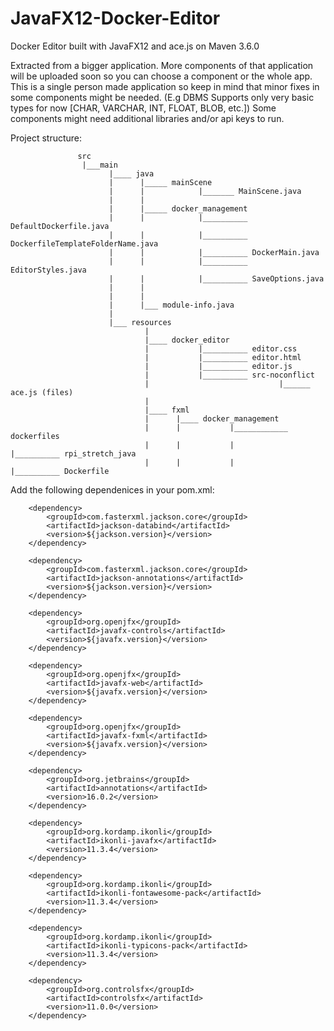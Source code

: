# JavaFX12-Docker-Editor
Docker Editor built with JavaFX12 and ace.js on Maven 3.6.0  

Extracted from a bigger application. More components of that application will be uploaded soon so you can choose a component or the whole app. This is a single person made application so keep in mind that minor fixes in some components might be needed. (E.g DBMS Supports only very basic types for now [CHAR, VARCHAR, INT, FLOAT, BLOB,
etc.]) Some components might need additional libraries and/or api keys to run.


Project structure:

                   src
                    |___main
                          |____ java
                          |      |_____ mainScene
                          |      |            |_______ MainScene.java
                          |      |
                          |      |_____ docker_management
                          |      |            |__________ DefaultDockerfile.java
                          |      |            |__________ DockerfileTemplateFolderName.java
                          |      |            |__________ DockerMain.java
                          |      |            |__________ EditorStyles.java
                          |      |            |__________ SaveOptions.java
                          |      |
                          |      |
                          |      |___ module-info.java
                          |
                          |___ resources
                                  |
                                  |____ docker_editor
                                  |           |__________ editor.css
                                  |           |__________ editor.html
                                  |           |__________ editor.js
                                  |           |__________ src-noconflict
                                  |                             |______ ace.js (files)
                                  |
                                  |____ fxml
                                  |      |____ docker_management
                                  |      |           |____________ dockerfiles
                                  |      |           |                 |__________ rpi_stretch_java
                                  |      |           |                                     |__________ Dockerfile



Add the following dependenices in your pom.xml: 

        <dependency>
            <groupId>com.fasterxml.jackson.core</groupId>
            <artifactId>jackson-databind</artifactId>
            <version>${jackson.version}</version>
        </dependency>

        <dependency>
            <groupId>com.fasterxml.jackson.core</groupId>
            <artifactId>jackson-annotations</artifactId>
            <version>${jackson.version}</version>
        </dependency>

        <dependency>
            <groupId>org.openjfx</groupId>
            <artifactId>javafx-controls</artifactId>
            <version>${javafx.version}</version>
        </dependency>

        <dependency>
            <groupId>org.openjfx</groupId>
            <artifactId>javafx-web</artifactId>
            <version>${javafx.version}</version>
        </dependency>

        <dependency>
            <groupId>org.openjfx</groupId>
            <artifactId>javafx-fxml</artifactId>
            <version>${javafx.version}</version>
        </dependency>

        <dependency>
            <groupId>org.jetbrains</groupId>
            <artifactId>annotations</artifactId>
            <version>16.0.2</version>
        </dependency>

        <dependency>
            <groupId>org.kordamp.ikonli</groupId>
            <artifactId>ikonli-javafx</artifactId>
            <version>11.3.4</version>
        </dependency>

        <dependency>
            <groupId>org.kordamp.ikonli</groupId>
            <artifactId>ikonli-fontawesome-pack</artifactId>
            <version>11.3.4</version>
        </dependency>

        <dependency>
            <groupId>org.kordamp.ikonli</groupId>
            <artifactId>ikonli-typicons-pack</artifactId>
            <version>11.3.4</version>
        </dependency>

        <dependency>
            <groupId>org.controlsfx</groupId>
            <artifactId>controlsfx</artifactId>
            <version>11.0.0</version>
        </dependency>
